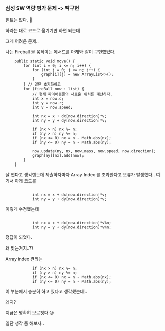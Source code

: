 ### 삼성 SW 역량 평가 문제 -> 빡구현

힌트는 없다. 🫠

하라는 대로 코드로 옮기기만 하면 되는데

그게 어려운 문제..


나는 Fireball 을 움직이는 메서드를 아래와 같이 구현했었다.


```
    public static void move() {
        for (int i = 0; i <= n; i++) {
            for (int j = 0; j <= n; j++) {
                graph[i][j] = new ArrayList<>();
            }
        } // 일단 초기화하고
        for (fireBall now : list) {
            // 현재 파이어볼듣의 새로운 위치를 계산하자.
            int x = now.c;
            int y = now.r;
            int v = now.speed;

            int nx = x + dx[now.direction]*v;
            int ny = y + dy[now.direction]*v;

            if (nx > n) nx %= n;
            if (ny > n) ny %= n;
            if (nx <= 0) nx = n - Math.abs(nx);
            if (ny <= 0) ny = n - Math.abs(ny);

            now.update(ny, nx, now.mass, now.speed, now.direction);
            graph[ny][nx].add(now);
        }
    }
```

잘 햇다고 생각햇는데 제출하자마자 Array Index 를 초과한다고 오류가 발생했다..
여기서 아래 코드를
```

            int nx = x + dx[now.direction]*v;
            int ny = y + dy[now.direction]*v;
```

이렇게 수정했는데
```

            int nx = x + dx[now.direction]*v%n;
            int ny = y + dy[now.direction]*v%n;
```

정답이 되었다.

왜 맞는거지..??

Array index 관리는

```
            if (nx > n) nx %= n;
            if (ny > n) ny %= n;
            if (nx <= 0) nx = n - Math.abs(nx);
            if (ny <= 0) ny = n - Math.abs(ny);
```
이 부분에서 충분히 하고 있다고 생각했는데..

왜지?

지금은 명확히 모르겟다 😢
 
 일단 생각 좀 해보자..





